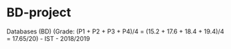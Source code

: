 # BD-project
Databases (BD) (Grade: (P1 + P2 + P3 + P4)/4 = (15.2 + 17.6 + 18.4 + 19.4)/4 = 17.65/20) - IST - 2018/2019
